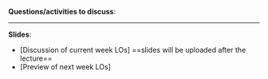 **Questions/activities to discuss**:

  <include src="../../book/softwareEngineering/prosAndCons/q-essay-listProsAndCons.md"/>

----

**Slides**:

* [Discussion of current week LOs] ==slides will be uploaded after the lecture==
* [Preview of next week LOs]


